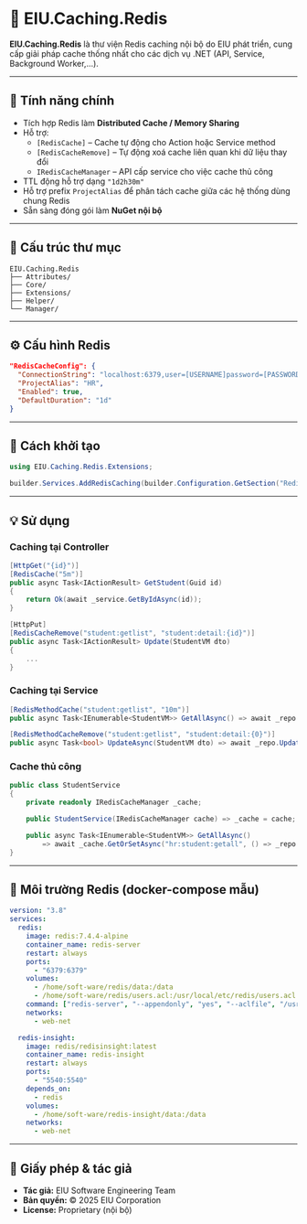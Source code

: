 # 🧩 EIU.Caching.Redis

**EIU.Caching.Redis** là thư viện Redis caching nội bộ do EIU phát triển,
cung cấp giải pháp cache thống nhất cho các dịch vụ .NET (API, Service, Background Worker,...).

---

## 🚀 Tính năng chính

- Tích hợp Redis làm **Distributed Cache / Memory Sharing**
- Hỗ trợ:
  - `[RedisCache]` – Cache tự động cho Action hoặc Service method
  - `[RedisCacheRemove]` – Tự động xoá cache liên quan khi dữ liệu thay đổi
  - `IRedisCacheManager` – API cấp service cho việc cache thủ công
- TTL động hỗ trợ dạng `"1d2h30m"`
- Hỗ trợ prefix `ProjectAlias` để phân tách cache giữa các hệ thống dùng chung Redis
- Sẵn sàng đóng gói làm **NuGet nội bộ**

---

## 🧱 Cấu trúc thư mục

```
EIU.Caching.Redis
├── Attributes/
├── Core/
├── Extensions/
├── Helper/
└── Manager/
```

---

## ⚙️ Cấu hình Redis

```json
"RedisCacheConfig": {
  "ConnectionString": "localhost:6379,user=[USERNAME]password=[PASSWORD],defaultDatabase=[DB INDEX]",
  "ProjectAlias": "HR",
  "Enabled": true,
  "DefaultDuration": "1d"
}
```

---

## 🧩 Cách khởi tạo

```csharp
using EIU.Caching.Redis.Extensions;

builder.Services.AddRedisCaching(builder.Configuration.GetSection("RedisCacheConfig"));
```

---

## 💡 Sử dụng

### Caching tại Controller

```csharp
[HttpGet("{id}")]
[RedisCache("5m")]
public async Task<IActionResult> GetStudent(Guid id)
{
    return Ok(await _service.GetByIdAsync(id));
}

[HttpPut]
[RedisCacheRemove("student:getlist", "student:detail:{id}")]
public async Task<IActionResult> Update(StudentVM dto)
{
    ...
}
```

### Caching tại Service

```csharp
[RedisMethodCache("student:getlist", "10m")]
public async Task<IEnumerable<StudentVM>> GetAllAsync() => await _repo.GetAll();

[RedisMethodCacheRemove("student:getlist", "student:detail:{0}")]
public async Task<bool> UpdateAsync(StudentVM dto) => await _repo.Update(dto);
```

### Cache thủ công

```csharp
public class StudentService
{
    private readonly IRedisCacheManager _cache;

    public StudentService(IRedisCacheManager cache) => _cache = cache;

    public async Task<IEnumerable<StudentVM>> GetAllAsync()
        => await _cache.GetOrSetAsync("hr:student:getall", () => _repo.GetAll(), "15m");
}
```

---

## 🧰 Môi trường Redis (docker-compose mẫu)

```yaml
version: "3.8"
services:
  redis:
    image: redis:7.4.4-alpine
    container_name: redis-server
    restart: always
    ports:
      - "6379:6379"
    volumes:
      - /home/soft-ware/redis/data:/data
      - /home/soft-ware/redis/users.acl:/usr/local/etc/redis/users.acl
    command: ["redis-server", "--appendonly", "yes", "--aclfile", "/usr/local/etc/redis/users.acl"]
    networks:
      - web-net

  redis-insight:
    image: redis/redisinsight:latest
    container_name: redis-insight
    restart: always
    ports:
      - "5540:5540"
    depends_on:
      - redis
    volumes:
      - /home/soft-ware/redis-insight/data:/data
    networks:
      - web-net
```

---

## 🧾 Giấy phép & tác giả

- **Tác giả:** EIU Software Engineering Team
- **Bản quyền:** © 2025 EIU Corporation
- **License:** Proprietary (nội bộ)
